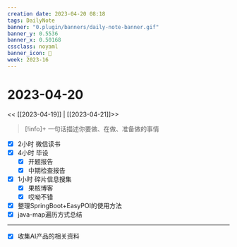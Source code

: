 ```yaml
---
creation date: 2023-04-20 08:18
tags: DailyNote
banner: "0.plugin/banners/daily-note-banner.gif"
banner_y: 0.5536
banner_x: 0.50168
cssclass: noyaml
banner_icon: 💌
week: 2023-16
---
```


# 2023-04-20

<< [[2023-04-19]] | [[2023-04-21]]>>


> [!info]+ 一句话描述你要做、在做、准备做的事情
> 


- [x] 2小时 微信读书
- [x] 4小时 毕设
	- [x] 开题报告
	- [x] 中期检查报告
- [x] 1小时 碎片信息搜集
	- [x] 果核博客
	- [x] 哎呦不错

- [x] 整理SpringBoot+EasyPOI的使用方法
- [x] java-map遍历方式总结

---

- [x] 收集AI产品的相关资料